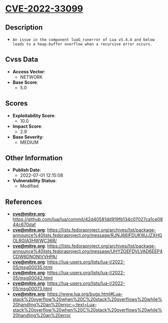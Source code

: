 
# [CVE-2022-33099](https://cve.mitre.org/cgi-bin/cvename.cgi?name=CVE-2022-33099)

## Description

- `An issue in the component luaG_runerror of Lua v5.4.4 and below leads to a heap-buffer overflow when a recursive error occurs.`

## Cvss Data

- **Access Vector**:
  - NETWORK
- **Base Score**:
  - 5.0

## Scores

- **Exploitability Score**:
  - 10.0
- **Impact Score**:
  - 2.9
- **Base Severity**:
  - MEDIUM

## Other Information

- **Publish Date**:
  - 2022-07-01 12:15:08
- **Vulnerability Status**:
  - Modified

## References

- **cve@mitre.org**: https://github.com/lua/lua/commit/42d40581dd919fb134c07027ca1ce0844c670daf
- **cve@mitre.org**: https://lists.fedoraproject.org/archives/list/package-announce%40lists.fedoraproject.org/message/RJNJ66IFDUKWJJZXHGOLRGIA3HWWC36R/
- **cve@mitre.org**: https://lists.fedoraproject.org/archives/list/package-announce%40lists.fedoraproject.org/message/UHYZOEFDVLVAD6EEP4CDW6DNONIVVHPA/
- **cve@mitre.org**: https://lua-users.org/lists/lua-l/2022-05/msg00035.html
- **cve@mitre.org**: https://lua-users.org/lists/lua-l/2022-05/msg00042.html
- **cve@mitre.org**: https://lua-users.org/lists/lua-l/2022-05/msg00073.html
- **cve@mitre.org**: https://www.lua.org/bugs.html#Lua-stack%20overflow%20when%20C%20stack%20overflows%20while%20handling%20an%20error:~:text=Lua-stack%20overflow%20when%20C%20stack%20overflows%20while%20handling%20an%20error
